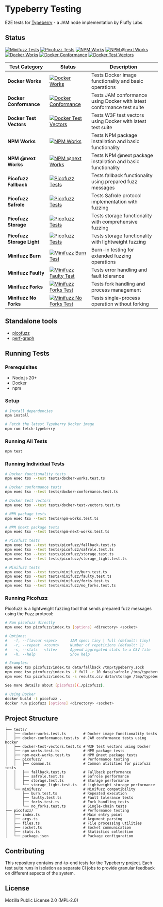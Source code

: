 # Typeberry Testing

E2E tests for [Typeberry](https://github.com/FluffyLabs/typeberry) - a JAM node implementation by Fluffy Labs.

## Status

[![Minifuzz Tests](https://github.com/FluffyLabs/typeberry-testing/actions/workflows/minifuzz.yml/badge.svg)](https://github.com/FluffyLabs/typeberry-testing/actions/workflows/minifuzz.yml)
[![Picofuzz Tests](https://github.com/FluffyLabs/typeberry-testing/actions/workflows/picofuzz.yml/badge.svg)](https://github.com/FluffyLabs/typeberry-testing/actions/workflows/picofuzz.yml)
[![NPM Works](https://github.com/FluffyLabs/typeberry-testing/actions/workflows/npm-works.yml/badge.svg)](https://github.com/FluffyLabs/typeberry-testing/actions/workflows/npm-works.yml)
[![NPM @next Works](https://github.com/FluffyLabs/typeberry-testing/actions/workflows/npm-next-works.yml/badge.svg)](https://github.com/FluffyLabs/typeberry-testing/actions/workflows/npm-next-works.yml)
[![Docker Works](https://github.com/FluffyLabs/typeberry-testing/actions/workflows/docker-works.yml/badge.svg)](https://github.com/FluffyLabs/typeberry-testing/actions/workflows/docker-works.yml)
[![Docker Conformance](https://github.com/FluffyLabs/typeberry-testing/actions/workflows/docker-conformance.yml/badge.svg)](https://github.com/FluffyLabs/typeberry-testing/actions/workflows/docker-conformance.yml)
[![Docker Test Vectors](https://github.com/FluffyLabs/typeberry-testing/actions/workflows/docker-test-vectors.yml/badge.svg)](https://github.com/FluffyLabs/typeberry-testing/actions/workflows/docker-test-vectors.yml)

| Test Category | Status | Description |
|---------------|--------|-------------|
| **Docker Works** | [![Docker Works](https://github.com/FluffyLabs/typeberry-testing/actions/workflows/docker-works.yml/badge.svg)](https://github.com/FluffyLabs/typeberry-testing/actions/workflows/docker-works.yml) | Tests Docker image functionality and basic operations |
| **Docker Conformance** | [![Docker Conformance](https://github.com/FluffyLabs/typeberry-testing/actions/workflows/docker-conformance.yml/badge.svg)](https://github.com/FluffyLabs/typeberry-testing/actions/workflows/docker-conformance.yml) | Tests JAM conformance using Docker with latest conformance test suite |
| **Docker Test Vectors** | [![Docker Test Vectors](https://github.com/FluffyLabs/typeberry-testing/actions/workflows/docker-test-vectors.yml/badge.svg)](https://github.com/FluffyLabs/typeberry-testing/actions/workflows/docker-test-vectors.yml) | Tests W3F test vectors using Docker with latest test suite |
| **NPM Works** | [![NPM Works](https://github.com/FluffyLabs/typeberry-testing/actions/workflows/npm-works.yml/badge.svg)](https://github.com/FluffyLabs/typeberry-testing/actions/workflows/npm-works.yml) | Tests NPM package installation and basic functionality |
| **NPM @next Works** | [![NPM @next Works](https://github.com/FluffyLabs/typeberry-testing/actions/workflows/npm-next-works.yml/badge.svg)](https://github.com/FluffyLabs/typeberry-testing/actions/workflows/npm-next-works.yml) | Tests NPM @next package installation and basic functionality |
| **Picofuzz Fallback** | [![Picofuzz Tests](https://github.com/FluffyLabs/typeberry-testing/actions/workflows/picofuzz.yml/badge.svg)](https://github.com/FluffyLabs/typeberry-testing/actions/workflows/picofuzz.yml) | Tests fallback functionality using prepared fuzz messages |
| **Picofuzz Safrole** | [![Picofuzz Tests](https://github.com/FluffyLabs/typeberry-testing/actions/workflows/picofuzz.yml/badge.svg)](https://github.com/FluffyLabs/typeberry-testing/actions/workflows/picofuzz.yml) | Tests Safrole protocol implementation with fuzzing |
| **Picofuzz Storage** | [![Picofuzz Tests](https://github.com/FluffyLabs/typeberry-testing/actions/workflows/picofuzz.yml/badge.svg)](https://github.com/FluffyLabs/typeberry-testing/actions/workflows/picofuzz.yml) | Tests storage functionality with comprehensive fuzzing |
| **Picofuzz Storage Light** | [![Picofuzz Tests](https://github.com/FluffyLabs/typeberry-testing/actions/workflows/picofuzz.yml/badge.svg)](https://github.com/FluffyLabs/typeberry-testing/actions/workflows/picofuzz.yml) | Tests storage functionality with lightweight fuzzing |
| **Minifuzz Burn** | [![Minifuzz Burn Test](https://github.com/FluffyLabs/typeberry-testing/actions/workflows/minifuzz.yml/badge.svg?job=minifuzz-burn)](https://github.com/FluffyLabs/typeberry-testing/actions/workflows/minifuzz.yml) | Burn-in testing for extended fuzzing operations |
| **Minifuzz Faulty** | [![Minifuzz Faulty Test](https://github.com/FluffyLabs/typeberry-testing/actions/workflows/minifuzz.yml/badge.svg?job=minifuzz-faulty)](https://github.com/FluffyLabs/typeberry-testing/actions/workflows/minifuzz.yml) | Tests error handling and fault tolerance |
| **Minifuzz Forks** | [![Minifuzz Forks Test](https://github.com/FluffyLabs/typeberry-testing/actions/workflows/minifuzz.yml/badge.svg?job=minifuzz-forks)](https://github.com/FluffyLabs/typeberry-testing/actions/workflows/minifuzz.yml) | Tests fork handling and process management |
| **Minifuzz No Forks** | [![Minifuzz No Forks Test](https://github.com/FluffyLabs/typeberry-testing/actions/workflows/minifuzz.yml/badge.svg?job=minifuzz-no-forks)](https://github.com/FluffyLabs/typeberry-testing/actions/workflows/minifuzz.yml) | Tests single-process operation without forking |


## Standalone tools

- [picofuzz](./picofuzz)
- [perf-graph](./perf-graph)

## Running Tests

### Prerequisites

- Node.js 20+
- Docker
- npm

### Setup

```bash
# Install dependencies
npm install

# Fetch the latest Typeberry Docker image
npm run fetch-typeberry
```

### Running All Tests

```bash
npm test
```

### Running Individual Tests

```bash
# Docker functionality tests
npm exec tsx --test tests/docker-works.test.ts

# Docker conformance tests
npm exec tsx --test tests/docker-conformance.test.ts

# Docker test vectors
npm exec tsx --test tests/docker-test-vectors.test.ts

# NPM package tests
npm exec tsx --test tests/npm-works.test.ts

# NPM @next package tests
npm exec tsx --test tests/npm-next-works.test.ts

# Picofuzz tests
npm exec tsx --test tests/picofuzz/fallback.test.ts
npm exec tsx --test tests/picofuzz/safrole.test.ts
npm exec tsx --test tests/picofuzz/storage.test.ts
npm exec tsx --test tests/picofuzz/storage_light.test.ts

# Minifuzz tests
npm exec tsx --test tests/minifuzz/burn.test.ts
npm exec tsx --test tests/minifuzz/faulty.test.ts
npm exec tsx --test tests/minifuzz/forks.test.ts
npm exec tsx --test tests/minifuzz/no_forks.test.ts
```

### Running Picofuzz

Picofuzz is a lightweight fuzzing tool that sends prepared fuzz messages using the Fuzz protocol:

```bash
# Run picofuzz directly
npm exec tsx picofuzz/index.ts [options] <directory> <socket>

# Options:
#   -f, --flavour <spec>      JAM spec: tiny | full (default: tiny)
#   -r, --repeat  <count>     Number of repetitions (default: 1)
#   -s, --stats   <file>      Append aggregated stats to a CSV file
#   -h, --help                Show help

# Examples:
npm exec tsx picofuzz/index.ts data/fallback /tmp/typeberry.sock
npm exec tsx picofuzz/index.ts -f full -r 10 data/safrole /tmp/typeberry.sock
npm exec tsx picofuzz/index.ts -s results.csv data/storage /tmp/typeberry.sock

See more details about [picofuzz](./picofuzz).

# Using Docker
docker build -t picofuzz .
docker run picofuzz [options] <directory> <socket>
```

## Project Structure

```
├── tests/
│   ├── docker-works.test.ts        # Docker image functionality tests
│   ├── docker-conformance.test.ts  # JAM conformance tests using Docker
│   ├── docker-test-vectors.test.ts # W3F test vectors using Docker
│   ├── npm-works.test.ts           # NPM package tests
│   ├── npm-next-works.test.ts      # NPM @next package tests
│   ├── picofuzz/                   # Performance testing
│   │   ├── common.ts               # Common utilities for picofuzz tests
│   │   ├── fallback.test.ts        # Fallback performance
│   │   ├── safrole.test.ts         # Safrole performance
│   │   ├── storage.test.ts         # Storage performance
│   │   └── storage_light.test.ts   # Lightweight storage performance
│   └── minifuzz/                   # Minifuzz compatibility
│       ├── burn.test.ts            # Repeated execution
│       ├── faulty.test.ts          # Fault tolerance tests
│       ├── forks.test.ts           # Fork handling tests
│       └── no_forks.test.ts        # Single-chain tests
├── picofuzz/                       # Performance testing
│   ├── index.ts                    # Main entry point
│   ├── args.ts                     # Argument parsing
│   ├── files.ts                    # File processing utilities
│   ├── socket.ts                   # Socket communication
│   ├── stats.ts                    # Statistics collection
│   └── package.json                # Package configuration
```

## Contributing

This repository contains end-to-end tests for the Typeberry project. Each test suite runs in isolation as separate CI jobs to provide granular feedback on different aspects of the system.

## License

Mozilla Public License 2.0 (MPL-2.0)
